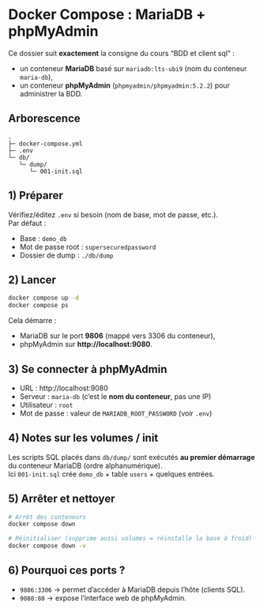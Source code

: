 # Docker Compose : MariaDB + phpMyAdmin

Ce dossier suit **exactement** la consigne du cours “BDD et client sql” :
- un conteneur **MariaDB** basé sur `mariadb:lts-ubi9` (nom du conteneur `maria-db`),
- un conteneur **phpMyAdmin** (`phpmyadmin/phpmyadmin:5.2.2`) pour administrer la BDD.

## Arborescence
```
.
├─ docker-compose.yml
├─ .env
└─ db/
   └─ dump/
      └─ 001-init.sql
```

## 1) Préparer
Vérifiez/éditez `.env` si besoin (nom de base, mot de passe, etc.).  
Par défaut :
- Base : `demo_db`
- Mot de passe root : `supersecuredpassword`
- Dossier de dump : `./db/dump`

## 2) Lancer
```bash
docker compose up -d
docker compose ps
```
Cela démarre :
- MariaDB sur le port **9806** (mappé vers 3306 du conteneur),
- phpMyAdmin sur **http://localhost:9080**.

## 3) Se connecter à phpMyAdmin
- URL : http://localhost:9080
- Serveur : `maria-db` (c’est le **nom du conteneur**, pas une IP)
- Utilisateur : `root`
- Mot de passe : valeur de `MARIADB_ROOT_PASSWORD` (voir `.env`)

## 4) Notes sur les volumes / init
Les scripts SQL placés dans `db/dump/` sont exécutés **au premier démarrage** du conteneur MariaDB (ordre alphanumérique).  
Ici `001-init.sql` crée `demo_db` + table `users` + quelques entrées.

## 5) Arrêter et nettoyer
```bash
# Arrêt des conteneurs
docker compose down

# Réinitialiser (supprime aussi volumes = réinstalle la base à froid)
docker compose down -v
```

## 6) Pourquoi ces ports ?
- `9806:3306` → permet d’accéder à MariaDB depuis l’hôte (clients SQL).
- `9080:80` → expose l’interface web de phpMyAdmin.

